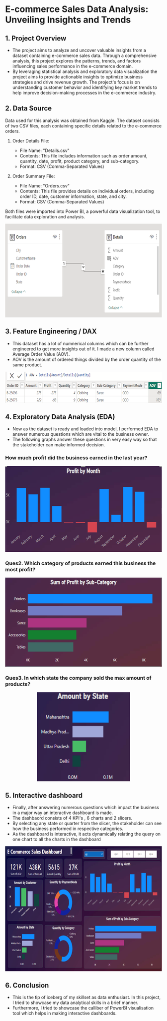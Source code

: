 # E-commerce Sales Data Analysis: Unveiling Insights and Trends
## 1. Project Overview
- The project aims to analyze and uncover valuable insights from a dataset containing e-commerce sales data. Through a comprehensive analysis, this project explores the patterns, trends, and factors influencing sales performance in the e-commerce domain.
- By leveraging statistical analysis and exploratory data visualization the project aims to provide actionable insights to optimize business strategies and drive revenue growth. The project's focus is on understanding customer behavior and identifying key market trends to help improve decision-making processes in the e-commerce industry.
## 2. Data Source
Data used for this analysis was obtained from Kaggle. The dataset consists of two CSV files, each containing specific details related to the e-commerce orders.

1. Order Details File:
   - File Name: "Details.csv"
   - Contents: This file includes information such as order amount, quantity, date, profit, product category, and sub-category.
   - Format: CSV (Comma-Separated Values)

2. Order Summary File:
   - File Name: "Orders.csv"
   - Contents: This file provides details on individual orders, including order ID, date, customer information, state, and city.
   - Format: CSV (Comma-Separated Values)

Both files were imported into Power BI, a powerful data visualization tool, to facilitate data exploration and analysis.
<p align="center">
  <img width="700" height="300" src="ss 2.png">
</p>


## 3. Feature Engineering / DAX
- This dataset has a lot of numnerical columns which can be further engineered to get more insights out of it. I made a new column called Average Order Value (AOV).
- AOV is the amount of ordered things divided by the order quantity of the same product.
<p align="center">
  <img width="650" height="100" src="ss3.png">
</p> 

## 4. Exploratory Data Analysis (EDA)
- Now as the dataset is ready and loaded into model, I performed EDA to answer numerous questions which are vital to the business owner. 
- The following graphs answer these questions in very easy way so that the stakeholder can make informed decision.

### How much profit did the business earned in the last year?

<p align="center">
  <img width="650" height="275" src="ss4.png">
</p>

### Ques2. Which category of products earned this business the most profit?


<p align="center">
  <img width="650" height="285" src="ss5.png">
</p>

### Ques3. In which state the company sold the max amount of products?


<p align="center">
  <img width="300" height="285" src="ss6.png">
</p>

## 5. Interactive dashboard
- Finally, after answering numerous questions which impact the business in a major way an interactive dashboard is made.
- The dashbaord consists of 4 KPI's , 6 charts and 2 slicers.
- By selecting any state or quarter from the slicer, the stakeholder can see how the business performed in respective categories.
- As the dashboard is interactive, it acts dynamically relating the query on one chart to all the charts in the dashboard

<p align="center">
  <img width="700" height="400" src="ss.png">
</p>


## 6. Conclusion
- This is the tip of iceberg of my skillset as data enthusiast. In this project, I tried to showcase my data analytical skills in a brief manner.
- Furthermore, I tried to showcase the calliber of PowerBI visualisation tool which helps in making interactive dashboards.
